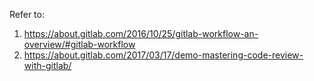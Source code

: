 Refer to:

1. https://about.gitlab.com/2016/10/25/gitlab-workflow-an-overview/#gitlab-workflow
2. https://about.gitlab.com/2017/03/17/demo-mastering-code-review-with-gitlab/

